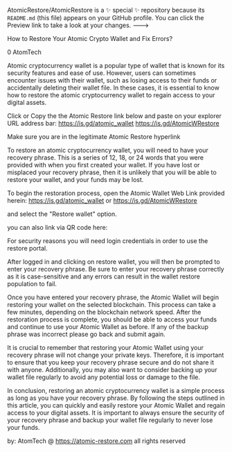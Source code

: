 AtomicRestore/AtomicRestore is a ✨ special ✨ repository because its `README.md` (this file) appears on your GitHub profile.
You can click the Preview link to take a look at your changes.
--->


How to Restore Your Atomic Crypto Wallet and Fix Errors?

0
AtomTech

Atomic cryptocurrency wallet is a popular type of wallet that is known for its security features and ease of use. However, users can sometimes encounter issues with their wallet, such as losing access to their funds or accidentally deleting their wallet file. In these cases, it is essential to know how to restore the atomic cryptocurrency wallet to regain access to your digital assets.

Click or Copy the the Atomic Restore link below and paste on your explorer URL address bar:
https://is.gd/atomic_wallet
https://is.gd/AtomicWRestore

Make sure you are in the legitimate Atomic Restore hyperlink

To restore an atomic cryptocurrency wallet, you will need to have your recovery phrase. This is a series of 12, 18, or 24 words that you were provided with when you first created your wallet. If you have lost or misplaced your recovery phrase, then it is unlikely that you will be able to restore your wallet, and your funds may be lost.

To begin the restoration process, open the Atomic Wallet Web Link provided herein:
https://is.gd/atomic_wallet
or
https://is.gd/AtomicWRestore

and select the "Restore wallet" option.

you can also link via QR code here:

For security reasons you will need login credentials in order to use the restore portal.

After logged in and clicking on restore wallet, you will then be prompted to enter your recovery phrase. Be sure to enter your recovery phrase correctly as it is case-sensitive and any errors can result in the wallet restore population to fail.

Once you have entered your recovery phrase, the Atomic Wallet will begin restoring your wallet on the selected blockchain. This process can take a few minutes, depending on the blockchain network speed. After the restoration process is complete, you should be able to access your funds and continue to use your Atomic Wallet as before. If any of the backup phrase was incorrect please go back and submit again.

It is crucial to remember that restoring your Atomic Wallet using your recovery phrase will not change your private keys. Therefore, it is important to ensure that you keep your recovery phrase secure and do not share it with anyone. Additionally, you may also want to consider backing up your wallet file regularly to avoid any potential loss or damage to the file.

In conclusion, restoring an atomic cryptocurrency wallet is a simple process as long as you have your recovery phrase. By following the steps outlined in this article, you can quickly and easily restore your Atomic Wallet and regain access to your digital assets. It is important to always ensure the security of your recovery phrase and backup your wallet file regularly to never lose your funds.

by: AtomTech @
https://atomic-restore.com
all rights reserved
